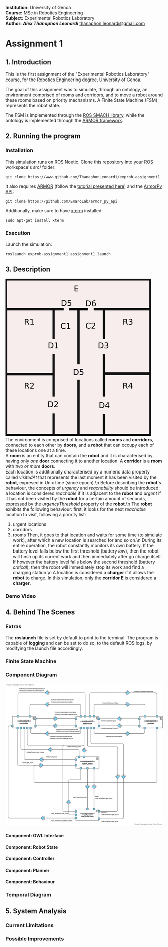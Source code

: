 **Institution:** University of Genoa<br>
**Course:** MSc in Robotics Engineering<br>
**Subject:** Experimental Robotics Laboratory<br>
**Author:** ***Alex Thanaphon Leonardi*** <thanaphon.leonardi@gmail.com><br>

# Assignment 1

## 1. Introduction
This is the first assignment of the "Experimental Robotics Laboratory" course, for the Robotics Engineering degree, University of Genoa.

The goal of this assignment was to simulate, through an ontology, an environment
comprised of rooms and corridors, and to move a robot around these rooms based
on priority mechanisms. A Finite State Machine (FSM) represents the robot state.

The FSM is implemented through the [ROS SMACH library](http://wiki.ros.org/smach),
while the ontology is implemented through the [ARMOR framework](https://github.com/EmaroLab/armor).

## 2. Running the program
### Installation
This simulation runs on ROS Noetic. Clone this repository into your ROS workspace's src/ folder:
```
git clone https://www.github.com/ThanaphonLeonardi/exprob-assignment1
```
It also requires [ARMOR](https://github.com/EmaroLab/armor) (follow the
[tutorial presented here](https://github.com/EmaroLab/armor/issues/7)) and the
[ArmorPy API](https://github.com/EmaroLab/armor_py_api):
```
git clone https://github.com/EmaroLab/armor_py_api
```
Additionally, make sure to have [xterm](https://invisible-island.net/xterm/) installed:
```
sudo apt-get install xterm
```

### Execution
Launch the simulation:
```
roslaunch exprob-assignment1 assignment1.launch
```

## 3. Description
<img alt="Map of the environment" src="media/img/ontology_map.png" height="500"><br>
The environment is comprised of locations called **rooms** and **corridors**,
connected to each other by **doors**, and a **robot** that can occupy each of
these locations one at a time.<br>
A **room** is an entity that can contain the **robot** and it is characterised
by having only *one* **door** connecting it to another location.
A **corridor** is a **room** with *two or more* **doors**.<br>
Each location is additionally characterised by a numeric data property called
*visitedAt* that represents the last moment it has been visited by the **robot**,
expresed in Unix time (since epoch).\n
Before describing the **robot**'s behaviour, the concepts of *urgency* and
*reachability* should be introduced: a location is considered *reachable* if it
is adjacent to the **robot** and *urgent* if it
has not been visited by the **robot** for a certain amount of seconds, expressed
by the *urgencyThreshold* property of the **robot**.\n
The **robot** exhibits the following behaviour: first, it looks for the next
*reachable* location to visit, following a priority list:
  1. urgent locations
  2. corridors
  3. rooms
Then, it goes to that location and waits for some time (to simulate work), after
which a new location is searched for and so on.\n
During its entire operation, the robot constantly monitors its own battery. If
the battery level falls below the first threshold (battery *low*), then the robot
will finsh up its current work and then immediately after go charge itself. If
however the battery level falls below the second threshold (battery *critical*),
then the robot will immediately stop its work and find a charging station.\n
A location is considered a **charger** if it allows the **robot** to charge. In this
simulation, only the **corridor E** is considered a **charger**.

### Demo Video

## 4. Behind The Scenes

### Extras
The **roslaunch** file is set by default to print to the terminal. The program is
capable of **logging** and can be set to do so, to the default ROS logs, by
modifying the launch file accordingly.

### Finite State Machine

### Component Diagram
![Component Diagram of the system](media/img/compdiag2.png)<br>
#### Component: OWL Interface
#### Component: Robot State
#### Component: Controller
#### Component: Planner
#### Component: Behaviour

### Temporal Diagram

## 5. System Analysis
### Current Limitations
### Possible Improvements
